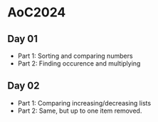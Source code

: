 # AoC2024

## Day 01
- Part 1: Sorting and comparing numbers
- Part 2: Finding occurence and multiplying

## Day 02
- Part 1: Comparing increasing/decreasing lists
- Part 2: Same, but up to one item removed.